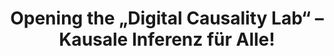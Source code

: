 ---
id: "dcl-02" # nochmal überlegen
method: "Massive Open Online Course"
institution: "Fakultät für Betriebswirtschaftslehre"
title: "Opening the „Digital Causality Lab“ – Kausale Inferenz für Alle!"
title_project:
title_short: "Kausale Inferenz für Alle!"
period: "Apr 23 ­­- Mar 24 (12 months)"
foerderlinie: "Data Literacy im Studium Generale"
round: "2"
filter: "2"
lecture2go: "71040"
uhh_url: "https://www.hcl.uni-hamburg.de/ddlitlab/data-literacy-lehrlabor/zweite-foerderrunde/15-kausale-inferenz-fuer-alle.html"
contributors:
mentor: "Dr. Philipp Bach, Prof. Dr. Martin Spindler"
quote: "Ein fundiertes Wissen über Kausalität in der Gesamtbreite der Gesellschaft dient der Stärkung und Zukunftsfähigkeit der Demokratie, da viele Entscheidungen nur so fundiert verstanden werden, kritisch geprüft und wichtige Abwägungen getroffen werden können."
text: |
    ### Das Digital Causality Lab

    Ziel des Projekts war es, Data Literacy Skills mithilfe des Themas Kausalität zu transportieren. Die Fähigkeit Daten zu verarbeiten, Daten- und Code-intensive Projekte durchzuführen und mithilfe von Daten Wissen zu generieren, sind nicht nur in der akademischen, sondern auch in der Berufswelt elementar. Insbesondere für uns als Lehrstuhl für Statistik, ist es von großer Bedeutung, attraktive Lernangebote in den quantitativen und empirischen Fächern zu schaffen. Nach erfolgreichem Abschluss der ersten, fachspezifischen Förderphase, konnte das Projekt nun für eine breitere Zuhörerschaft im Rahmen des Studium Generale geöffnet und das Interesse für Daten und deren (kausale) Auswertung geweckt werden.

    ### Rückblick und Ergebnisse

    Es wurde eine moderne und attraktive Lehrveranstaltung im Fach Kausale Inferenz geschaffen, die neueste Lehrbücher, innovative Materialien (Vorlesungsfolien, Lernapps, Notebooks) und hochqualitative Lehrvideos nutzt. Ein MOOC wird ab SoSe 2024 im „Studium Generale“ sowie im neuen Studiengang Liberal Arts angeboten.

    Die Veranstaltung ist fest im Wahlbereich „Statistik und Data Science“ des B.Sc. BWL verankert und wird langfristig für weitere Studiengänge geöffnet. Kausale Inferenz dient als methodisches Querschnittsthema für die interdisziplinäre Lehre, indem es fachspezifische Expertise zur Beurteilung kausaler Zusammenhänge nutzt. Dies stärkt die interdisziplinäre Lehre an der Uni Hamburg nachhaltig.

    Die Veranstaltung fördert die Data Literacy und behandelt unter anderem Themen aus Statistik, Computer Science sowie sozial-, geisteswissenschaftlichen und medizinischen Disziplinen. Der digitale MOOC wird auch hybrid angeboten, und die Übung als interaktives Lab vermittelt praktische Data Literacy Skills – Programmierung in R, Statistikgrundlagen, Schätzung kausaler Effekte, Versionskontrolle mit Git/GitHub sowie Management datenintensiver Projekte, Case Studies und Data Products. Die Studierenden erhalten praxisnahe Einblicke und wenden ihre Skills in eigenständigen Fallstudien an.

    ### Tipps von Lehrenden für Lehrende

    Die Lehrmaterialien des Projekts setzen einerseits auf zahlreiche Fallbeispiele und andererseits auf eine vielschichtige Präsentation der Konzepte: Es wird versucht die Intuition zu vermitteln und anschließend auf die formale, mathematische zu verweisen. Studierende sollen neugierig gemacht werden, wie man aus Daten kausale Schlüsse ziehen kann, um einen in der Forschung und Industriepraxis verwendeten Rahmen zu liefern. Als Endergbnis des Lehrprojektes steht ein vielseitiges und abwechslungsreiches Lehrangebot, das sich einerseits aus Vorlesungsfolien und -videos und andererseits aus interaktiven Elementen wie Quizzes und interaktiven Lernapps zusammensetzt.

    Ein weiterer Mehrwert des Lehrprojektes für Lehrende bezieht sich auf forschendes Lernen. Im Rahmen der Übung (bereits 1. Förderphase), wurde bereits erfolgreich auf diesen eigenständigen Lernansatz gesetzt. Viele Studierende haben überzeugende Projekte durchgeführt und präsentiert. Es ergaben sich außerdem wichtige Erfahrungen im Hinblick auf die Herausforderung alle Studierenden abzuholen. So wurde in diesem Semester beispielsweise auf eine stärkere Struktur, insbesondere zu Beginn der Veranstaltung gesetzt. Abschließend sind natürlich die Erfahrungen bei der Umsetzung professioneller digitaler Lehre im Zuge der Produktion eines MOOC zu nennen.

image: "https://www.hcl.uni-hamburg.de/14478705/logo-dcl-5c99918b601733960404943a4b30f2dbe2d1d7ef.png"
image_credit: "UHH/Bach"
link_external: "https://digitalcausalitylab.github.io/"
stine:
---